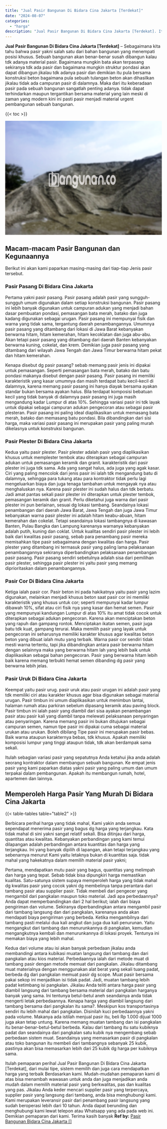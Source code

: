 ```yaml
---
title: "Jual Pasir Bangunan Di Bidara Cina Jakarta [Terdekat]"
date: "2024-08-07"
categories: 
  - "harga"
description: "Jual Pasir Bangunan Di Bidara Cina Jakarta [Terdekat]. Itulah pemaparan perihal Jual Pasir Bangunan Di Bidara Cina Jakarta [Terdekat], dari mulai tipe, sis..."
---
```


**Jual Pasir Bangunan Di Bidara Cina Jakarta \[Terdekat\]** – Sebagaimana kita tahu bahwa pasir yakni salah satu dari bahan bangunan yang menempati posisi khusus. Sebuah bangunan akan benar-benar susah dibangun kalau tdk adanya material pasir. Bagaimana mungkin bata akan terpasang sekiranya tdk ada pasir dan bagaimana mungkin struktur pondasi akan dapat dibangun jikalau tdk adanya pasir dan demikian itu pula bersama konstruksi beton bagaimana pula sebuah tulangan beton akan dihasilkan jikalau tidak ada campuran pasir di dalamnya. Maka dari itu keberadaan pasir pada sebuah bangunan sangatlah penting adanya. tidak dapat terhindarkan maupun tergantikan bersama material yang lain meski di zaman yang modern kini ini pasti pasir menjadi material urgent pembangunan sebuah bangunan.

{{< toc >}}

![Jual Pasir Bangunan Di Bidara Cina Jakarta [Terdekat]](/images/jual-pasir-bangunan-14.png)

## Macam-macam Pasir Bangunan dan Kegunaannya

Berikut ini akan kami paparkan masing-masing dari tiap-tiap Jenis pasir tersebut.

### Pasir Pasang Di Bidara Cina Jakarta

Pertama yakni pasir pasang. Pasir pasang adalah pasir yang sungguh-sungguh umum digunakan dalam setiap konstruksi bangunan. Pasir pasang ini lebih banyak digunakan untuk campuran adukan yang menjadi bahan dasar pembuatan pondasi, pemasangan bata merah, batako dan juga kadang digunakan sebagai urugan. Pasir pasang ini mempunyai fisik dan warna yang tidak sama, tergantung daerah penambangannya. Umumnya pasir pasang yang ditambang dari lokasi di Jawa Barat kebanyakan berwarna hitam, hitam kemerahan, hitam kecoklatan dan juga abu-abu. Akan tetapi pasir pasang yang ditambang dari daerah Banten kebanyakan berwarna kuning, cokelat, dan krem. Demikian juga pasir pasang yang ditambang dari wilayah Jawa Tengah dan Jawa Timur berwarna hitam pekat dan hitam kemerahan.

Kenapa disebut dg pasir pasang? sebab memang pasir jenis ini dipakai untuk pemasangan. Seperti pemasangan bata merah, batako dan batu pondasi makanya disebut dengan pasir pasang. Pasir pasang ini memiliki karakteristik yang kasar umumnya dan masih terdapat batu kecil-kecil di dalamnya, karena memang pasir pasang ini hanya diayak bersama ayakan standar bukan bersama ayakan halus. Bila terdapat komposisi bebatuan kecil yang tidak banyak di dalamnya pasir pasang ini juga masih mengandung kadar Lumpur di atas 10%. Sehingga variasi pasir ini tdk layak untuk dipakai sebagai campuran adukan pengecoran atau sebagai pasir plesteran. Pasir pasang ini paling ideal diaplikasikan untuk memasang bata merah, batako dan memasang batu pondasi. Bila dibandingkan dari sisi harga, maka variasi pasir pasang ini merupakan pasir yang paling murah dikelasnya untuk konstruksi bangunan.

### Pasir Plester Di Bidara Cina Jakarta

Kedua yaitu pasir plester. Pasir plester adalah pasir yang diaplikasikan khusus untuk memplester tembok atau diterapkan sebagai campuran adukan untuk pemasangan keramik dan granit. karakteristik dari pasir plester ini juga tdk sama. Ada yang sangat halus, ada juga yang agak kasar. Ciri yang paling mencolok dari jenis pasir ini ialah tdk mengandung batu di dalamnya, sehingga para tukang atau para kontraktor tidak perlu lagi mengeluarkan biaya dan juga tenaga tambahan untuk mengayak nya atau menghaluskan nya. Karena pasir plester ini sudah halus dan tdk berbatu. Jadi amat pantas sekali pasir plester ini diterapkan untuk plester tembok, pemasangan keramik dan granit. Perlu diketahui juga warna dari pasir plester ini pun berlainan, sesuai dg lokasi tambang. Seandainya lokasi penambangan dari daerah Jawa Barat, Jawa Tengah dan juga Jawa Timur kebanyakan warna pasir plester ini adalah hitam keabu-abuan, hitam kemerahan dan cokelat. Tetapi seandainya lokasi tambangnya di kawasan Banten, Pulau Bangka dan Lampung karenanya warnanya kebanyakan adalah putih, kuning dan coklat. Untuk kualitas sendiri pasir plester ini lebih baik dari kwalitas pasir pasang, sebab para penambang pasir mereka memisahkan tipe pasir sebagaimana dengan kwalitas dan harga. Pasir plester yang ditambang ini termasuk pasir yang paling lama pelaksanaan penambangannya sekiranya diperbandingkan pelaksanaan penambangan pasir pasang. Pasir pasang sendiri sebetulnya adalah sisa dari pemilihan pasir plester, sehingga pasir plester ini yaitu pasir yang memang diprioritaskan dalam penambangannya.

### Pasir Cor Di Bidara Cina Jakarta

Ketiga ialah pasir cor. Pasir beton ini pada hakikatnya yaitu pasir yang lazim digunakan, melainkan menjadi khusus beton saat pasir cor ini memiliki karakteristik yang khusus untuk cor; seperti mempunyai kadar lumpur dibawah 10%, sifat atau ciri fisik nya yang kasar dan hemat semen. Pasir yang mempunyai kandungan Lumpur di atas 10% itu amat tidak cocok untuk diterapkan sebagai adukan pengecoran. Karena akan menciptakan beton yang rapuh dan gampang rontok. Menciptakan ikatan semen, pasir juga batu tdk kuat, gampang terurai. Maka memilih pasir yang layak untuk pengecoran ini seharusnya memiliki karakter khusus agar kwalitas beton beton yang dibuat ialah mutu yang terbaik. Warna pasir cor sendiri tidak mesti warna tertentu, tapi jika dibandingkan antara pasir berwarna hitam dengan selainnya maka yang berwarna hitam lah yang lebih baik untuk diaplikasikan sebagai bahan pengecoran. Pasir yang berwarna hitam lebih baik karena memang terbukti hemat semen dibanding dg pasir yang berwarna lebih jelas.

### Pasir Uruk Di Bidara Cina Jakarta

Keempat yaitu pasir urug. pasir uruk atau pasir urugan ini adalah pasir yang tdk memiliki ciri atau karakter khusus agar bisa digunakan sebagai material urugan. Pasir timbun ini umum diaplikasikan untuk menimbun lantai, halaman rumah atau parkiran sebelum dipasang keramik atau paving block. Pasir timbun ini ialah pasir yang diambil dari sisa ayakan penambangan pasir atau pasir kali yang diambil tanpa melewati pelaksanaan penyaringan atau penyaringan. Karena memang pasir ini bukan ditujukan sebagai campuran semen, namun tipe pasir ini dipakai cuma sebagai material urukan atau urukan. Boleh dibilang Tipe pasir ini merupakan pasir bebas. Baik warna ataupun karakternya bebas, tdk khusus. Apakah memiliki komposisi lumpur yang tinggi ataupun tidak, tdk akan berdampak sama sekali.

Itulah sebagian variasi pasir yang sepatutnya Anda ketahui jika anda adalah seorang kontraktor dalam membangun sebuah bangunan. Ke empat jenis pasir yang kami paparkan diatas yakni pasir yang paling umum dan umum terpakai dalam pembangunan. Apakah itu membangun rumah, hotel, apartemen dan lainnya.

## Memperoleh Harga Pasir Yang Murah Di Bidara Cina Jakarta

{{< table-tables table="table2" >}}

Berbicara perihal harga yang tidak mahal, Kami yakin anda semua sependapat menerima pasir yang bagus dg harga yang terjangkau. Kata tidak mahal di sini yakni sangat relatif sekali. Bisa ditinjau dari harga, quantitas atau kwalitas. Kebanyakan perbandingan yang kami temui dilapangan adalah perbandingan antara kuantitas dan harga yang terjangkau. Ini yang banyak dipilih di lapangan, akan tetapi terjangkau yang sebenarnya menurut Kami yaitu letaknya bukan di kuantitas saja. tidak mahal yang hakekatnya dalam memilih material pasir yakni;

Pertama, mendapatkan mutu pasir yang bagus, quantitas yang melimpah dan harga yang tepat. Sebab tidak bisa dipungkiri harga memastikan kualitas. Satu-satunya sistem supaya memperoleh harga yang tidak mahal dg kwalitas pasir yang cocok yakni dg membelinya tanpa perantara dari tambang pasir atau supplier pasir. Tidak membeli dari pengecer yang mengambil dari pangkalan maupun toko material. Jadi apa perbedaannya? Anda dapat memperbandingkan dari 2 hal berikut; ialah dari biaya pengiriman dan volume. Sekiranya diperbandingkan antara mengambil pasir dari tambang langsung dan dari pangkalan, karenanya anda akan mendapati biaya pengiriman yang berbeda. Ketika mengambilnya dari tambang pasti melalui dua kali angkut dan juga dua kali penurunan. Yaitu mengangkut dari tambang dan menurunkannya di pangkalan, kemudian mengangkutnya kembali dan menurunkannya di lokasi proyek. Tentunya ini memakan biaya yang lebih mahal.

Kedua dari volume atau isi akan banyak perbedaan jikalau anda membandingi antara kubikasi muatan langsung dari tambang dan dari pangkalan atau kios material. Perbedaannya ialah dari metode muat di tambang pasir dengan metode memuat dari pangkalan. Jikalau ditambang muat materialnya dengan menggunakan alat berat yang sekali tuang padat, berbeda dg dari pangkalan memuat pasir dg scope. Muat pasir bersama pakai sekop ini menjadikan isi tidak padat. Jadi, muatan tambang lebih padat ketimbang isi pangkalan. Jikalau Anda teliti antara harga pasir yang diambil langsung dari tambang bersama material dari pangkalan harganya banyak yang sama. Ini tentunya betul-betul aneh seandainya anda tidak mengerti letak perbedaannya. Kenapa harga yang diambil langsung dari tambang bersama dari pangkalan itu sama?. Meskipun kos transportasinya sendiri itu lebih mahal dari pangkalan. Disinilah kuci perbedaannya yakni pada volume. Makanya ada istilah menjual pasir itu, beli Rp 1.000 dijual 1000 juga akan tetap untung. Karena memang muatan tambang dan isi pangkalan itu benar-benar-betul-betul berbeda. Kalau dari tambang itu satu kubiknya padat dan seandainya dari pangkalan satu kubik nya mengembang sebab perbedaan sistem muat. Seandainya yang memasarkan pasir di pangkalan atau toko bangunan itu membeli dari tambangnya sebanyak 25 kubik, pastinya akan bisa memasarkan lebih dari 25 kubik dg harga per kubiknya sama.

Itulah pemaparan perihal Jual Pasir Bangunan Di Bidara Cina Jakarta \[Terdekat\], dari mulai tipe, sistem memilih dan juga cara mendapatkan harga yang terbaik Berdasarkan kami. Mudah-mudahan pemaparan kami di atas bisa menambah wawasan untuk anda dan juga menjadikan anda mudah dalam memilih material pasir yang berkwalitas, pas dan kualitas yang pas. Jikalau Anda keder mencari supplier pasir yang terpercaya, supplier pasir yang langsung dari tambang, anda bisa menghubungi kami. Kami merupakan leveransir pasir dari penambang pasir langsung yang sudah beroperasi lebih dari 10 tahun. Anda dapat berunding dan menghubungi kami lewat telepon atau Whatsapp yang ada pada web ini. Demikian pemaparan dari kami. Terima kasih banyak
**Ref by:** [Pasir Bangunan Bidara Cina Jakarta []](https://id.wikipedia.org/wiki/Pasir)
